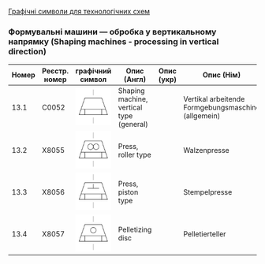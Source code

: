 [Графічні символи для технологічних схем](symbols.md)

### Формувальні машини — обробка у вертикальному напрямку (Shaping machines - processing in vertical direction)

| Номер | Реєстр. номер | графічний символ                                             | Опис (Англ)                              | Опис (укр) | Опис (Нім)                                          |
| ----- | ------------- | ------------------------------------------------------------ | ---------------------------------------- | ---------- | --------------------------------------------------- |
| 13.1  | C0052         | ![Vertikal arbeitende Formgebungsmaschine (allgemein)](media/Shaping_machine_vertical_type_(general).png) | Shaping machine, vertical type (general) |            | Vertikal arbeitende Formgebungsmaschine (allgemein) |
| 13.2  | X8055         | ![Walzenpresse](media/Press_roller_type.png)                 | Press, roller type                       |            | Walzenpresse                                        |
| 13.3  | X8056         | ![Stempelpresse](media/Press_piston_type.png)                | Press, piston type                       |            | Stempelpresse                                       |
| 13.4  | X8057         | ![Pelletierteller](media/Pelletizing_disc.png)               | Pelletizing disc                         |            | Pelletierteller                                     |